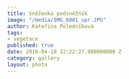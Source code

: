 ```yaml
---
title: Sněženka podsněžník
image: "/media/IMG_6881_upr.JPG"
author: Kateřina Poledníková
tags:
- vegetace
published: true
date: 2016-04-18 22:22:27.000000000 Z
category: gallery
layout: photo
---
```

